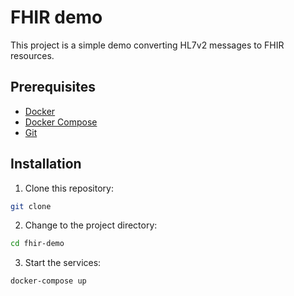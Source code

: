 # FHIR demo

This project is a simple demo converting HL7v2 messages to FHIR resources.

## Prerequisites

- [Docker](https://www.docker.com/products/docker-desktop)
- [Docker Compose](https://docs.docker.com/compose/install/)
- [Git](https://git-scm.com/book/en/v2/Getting-Started-Installing-Git)

## Installation

1. Clone this repository:

```bash
git clone
```

2. Change to the project directory:

```bash
cd fhir-demo
```

3. Start the services:

```bash
docker-compose up
```

